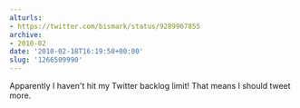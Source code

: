 ```yaml
---
alturls:
- https://twitter.com/bismark/status/9289967855
archive:
- 2010-02
date: '2010-02-18T16:19:50+00:00'
slug: '1266509990'
---
```


Apparently I haven't hit my Twitter backlog limit! That means I should tweet more.

